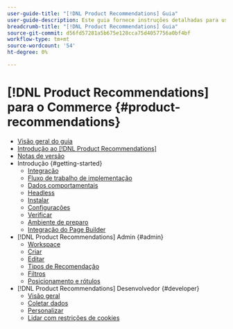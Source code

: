 ```yaml
---
user-guide-title: "[!DNL Product Recommendations] Guia"
user-guide-description: Este guia fornece instruções detalhadas para usar o [!DNL Product Recommendations] do Adobe Commerce.
breadcrumb-title: "[!DNL Product Recommendations] Guia"
source-git-commit: d56fd57281a5b675e128cca75d4057756a0bf4bf
workflow-type: tm+mt
source-wordcount: '54'
ht-degree: 0%

---
```


# [!DNL Product Recommendations] para o Commerce {#product-recommendations}

- [Visão geral do guia](guide-overview.md)
- [Introdução ao [!DNL Product Recommendations]](overview.md)
- [Notas de versão](release-notes.md)
- Introdução {#getting-started}
   - [Integração](onboarding.md)
   - [Fluxo de trabalho de implementação](implementation-workflow.md)
   - [Dados comportamentais](behavioral-data.md)
   - [Headless](headless.md)
   - [Instalar](install-configure.md)
   - [Configurações](settings.md)
   - [Verificar](verify.md)
   - [Ambiente de preparo](staging-environment.md)
   - [Integração do Page Builder](page-builder.md)
- [!DNL Product Recommendations] Admin {#admin}
   - [Workspace](workspace.md)
   - [Criar](create.md)
   - [Editar](edit.md)
   - [Tipos de Recomendação](type.md)
   - [Filtros](filters.md)
   - [Posicionamento e rótulos](placement.md)
- [!DNL Product Recommendations] Desenvolvedor {#developer}
   - [Visão geral](development-overview.md)
   - [Coletar dados](events.md)
   - [Personalizar](customize.md)
   - [Lidar com restrições de cookies](setting-cookie.md)
